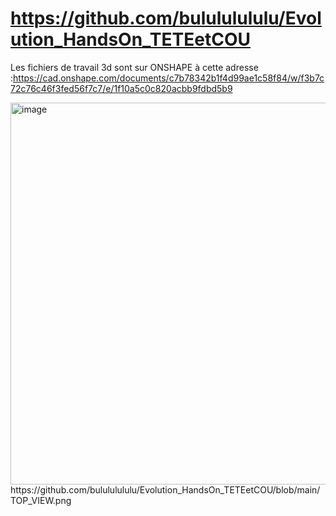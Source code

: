 # https://github.com/bulululululu/Evolution_HandsOn_TETEetCOU
Les fichiers de travail 3d sont sur ONSHAPE à cette adresse :https://cad.onshape.com/documents/c7b78342b1f4d99ae1c58f84/w/f3b7c72c76c46f3fed56f7c7/e/1f10a5c0c820acbb9fdbd5b9

<img width="611" alt="image" src="https://github.com/user-attachments/assets/c0f6b754-b611-414d-a05e-37aa19efa0f1" />
https://github.com/bulululululu/Evolution_HandsOn_TETEetCOU/blob/main/TOP_VIEW.png
